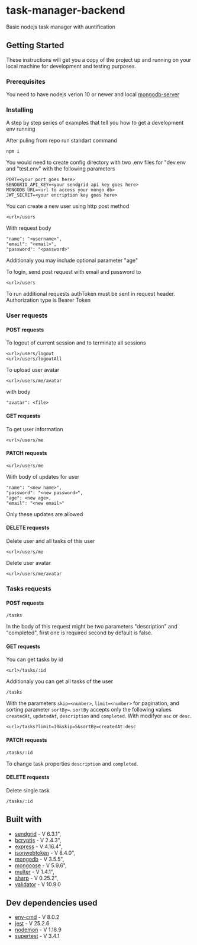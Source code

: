 # task-manager-backend

Basic nodejs task manager with auntification

## Getting Started

These instructions will get you a copy of the project up and running on your local machine for development and testing purposes.

### Prerequisites

You need to have nodejs verion 10 or newer and local [mongodb-server](https://www.mongodb.com/download-center/community)


### Installing

A step by step series of examples that tell you how to get a development env running

After puling from repo run standart command

```
npm i
```

You would need to create config directory with two .env files for "dev.env and "test.env" with the following parameters

```
PORT=<your port goes here>
SENDGRID_API_KEY=<your sendgrid api key goes here>
MONGODB_URL=<url to access your mongo db>
JWT_SECRET=<your encription key goes here>
```

You can create a new user using http post method
```
<url>/users
```
With request body
```
"name": "<username>",
"email": "<email>",
"password": "<password>"
```
Additionaly you may include optional parameter "age"

To login, send post request with email and password to
```
<url>/users
```
To run additional requests authToken must be sent in request header.
Authorization type is Bearer Token

### User requests

#### POST requests
To logout of current session and to terminate all sessions
```
<url>/users/logout
<url>/users/logoutAll
```
To upload user avatar
```
<url>/users/me/avatar
```
with body
```
"avatar": <file>
```
#### GET requests
To get user information
```
<url>/users/me
```
#### PATCH requests
```
<url>/users/me
```
With body of updates for user
```
"name": "<new name>",
"password": "<new password>",
"age": <new age>,
"email": "<new email>"
```
Only these updates are allowed

#### DELETE requests

Delete user and all tasks of this user
```
<url>/users/me
```
Delete user avatar
```
<url>/users/me/avatar
```

### Tasks requests
#### POST requests
```
/tasks
```
In the body of this request might be two parameters "description" and "completed", first one is required second by default is false. 

#### GET requests
You can get tasks by id
```
<url>/tasks/:id
```
Additionaly you can get all tasks of the user
```
/tasks
```
With the parameters ```skip=<number>```, ```limit=<number>``` for pagination,
and sorting parameter ```sortBy=```.
```sortBy``` accepts only the following values ```createdAt```, ```updatedAt```, ```description``` and ```completed```. 
With modifyer ```asc``` or ```desc```.
```
<url>/tasks?limit=10&skip=5&sortBy=createdAt:desc
```
#### PATCH requests
```
/tasks/:id
```
To change task properties ```description``` and ```completed```.

#### DELETE requests
Delete single task
```
/tasks/:id
```
## Built with
* [sendgrid](https://sendgrid.com/) - V 6.3.1",
* [bcryptjs](https://www.npmjs.com/package/bcryptjs) - V 2.4.3",
* [express](https://www.npmjs.com/package/express) - V 4.16.4",
* [jsonwebtoken](https://www.npmjs.com/package/jsonwebtoken) - V 8.4.0",
* [mongodb](https://www.npmjs.com/package/mongodb) - V 3.5.5",
* [mongoose](https://www.npmjs.com/package/mongoose) - V 5.9.6",
* [multer](https://www.npmjs.com/package/multer) - V 1.4.1",
* [sharp](https://www.npmjs.com/package/sharp) - V 0.25.2",
* [validator](https://www.npmjs.com/package/validator) - V 10.9.0

## Dev dependencies used
* [env-cmd](https://www.npmjs.com/package/env-cmd) - V 8.0.2
* [jest](https://www.npmjs.com/package/jest) - V 25.2.6
* [nodemon](https://www.npmjs.com/package/nodemon)  - V 1.18.9
* [supertest](https://www.npmjs.com/package/supertest) - V 3.4.1




